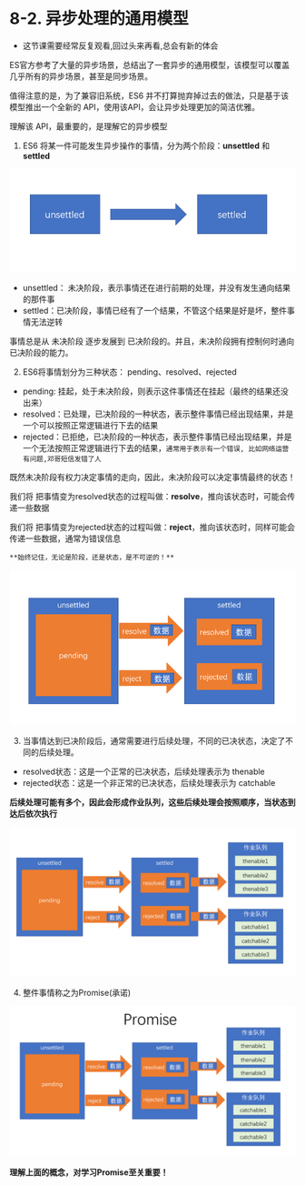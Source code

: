 # 8-2. 异步处理的通用模型

- 这节课需要经常反复观看,回过头来再看,总会有新的体会

ES官方参考了大量的异步场景，总结出了一套异步的通用模型，该模型可以覆盖几乎所有的异步场景，甚至是同步场景。

值得注意的是，为了兼容旧系统，ES6 并不打算抛弃掉过去的做法，只是基于该模型推出一个全新的 API，使用该API，会让异步处理更加的简洁优雅。

理解该 API，最重要的，是理解它的异步模型

1. ES6 将某一件可能发生异步操作的事情，分为两个阶段：**unsettled** 和 **settled**

![](assets/2019-10-18-17-28-30.png)

- unsettled： 未决阶段，表示事情还在进行前期的处理，并没有发生通向结果的那件事
- settled：已决阶段，事情已经有了一个结果，不管这个结果是好是坏，整件事情无法逆转

事情总是从 未决阶段 逐步发展到 已决阶段的。并且，未决阶段拥有控制何时通向已决阶段的能力。

2. ES6将事情划分为三种状态： pending、resolved、rejected

- pending: 挂起，处于未决阶段，则表示这件事情还在挂起（最终的结果还没出来）
- resolved：已处理，已决阶段的一种状态，表示整件事情已经出现结果，并是一个可以按照正常逻辑进行下去的结果
- rejected：已拒绝，已决阶段的一种状态，表示整件事情已经出现结果，并是一个无法按照正常逻辑进行下去的结果，`通常用于表示有一个错误, 比如网络运营有问题,邓哥短信发错了人`

既然未决阶段有权力决定事情的走向，因此，未决阶段可以决定事情最终的状态！

我们将 把事情变为resolved状态的过程叫做：**resolve**，推向该状态时，可能会传递一些数据

我们将 把事情变为rejected状态的过程叫做：**reject**，推向该状态时，同样可能会传递一些数据，通常为错误信息

`**始终记住，无论是阶段，还是状态，是不可逆的！**`

![](assets/2019-10-18-18-10-18.png)

3. 当事情达到已决阶段后，通常需要进行后续处理，不同的已决状态，决定了不同的后续处理。

- resolved状态：这是一个正常的已决状态，后续处理表示为 thenable
- rejected状态：这是一个非正常的已决状态，后续处理表示为 catchable

**后续处理可能有多个，因此会形成作业队列，这些后续处理会按照顺序，当状态到达后依次执行**

![](assets/2019-10-18-18-10-38.png)

4. 整件事情称之为Promise(承诺)

![](assets/2019-10-18-18-15-52.png)

**理解上面的概念，对学习Promise至关重要！**